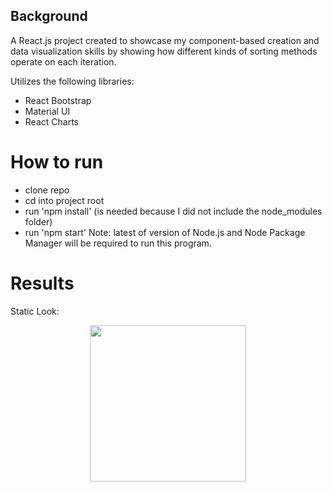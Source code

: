 ## Background
A React.js project created to showcase my component-based creation and data visualization skills by showing how different kinds of sorting methods operate on each iteration.  

Utilizes the following libraries:
- React Bootstrap
- Material UI
- React Charts

# How to run
- clone repo
- cd into project root
- run 'npm install' (is needed because I did not include the node_modules folder)
- run 'npm start'
Note: latest of version of Node.js and Node Package Manager will be required to run this program.  

# Results
Static Look:
<p align="center">
  <img src="assets/Screenshot_1627761685.png" width=250>
</p>

